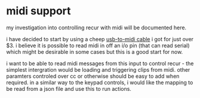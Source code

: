 # midi support

my investigation into controlling recur with midi will be documented here.

i have decided to start by using a cheep [usb-to-midi cable] i got for just over $3. i believe it is possible to read midi in off an i/o pin (that can read serial) which might be desirable in some cases but this is a good start for now.

i want to be able to read midi messages from this input to control recur - the simplest intergration would be loading and triggering clips from midi. other paramters controled over cc or otherwise should be easy to add when required. in a similar way to the keypad controls, i would like the mapping to be read from a json file and use this to run actions.





[usb-to-midi cable]: https://www.aliexpress.com/item/Hot-Selling-1pcs-Keyboard-to-PC-USB-MIDI-Cable-Converter-PC-to-Music-Keyboard-Cord-USB/32813475019.html
